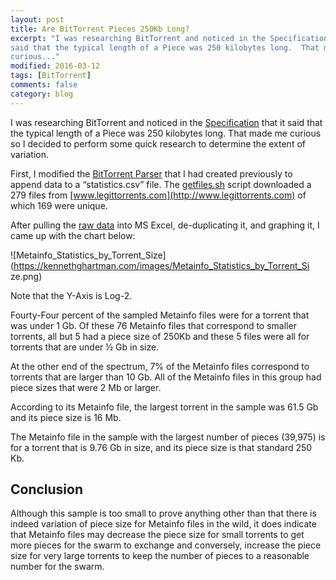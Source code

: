 ```yaml
---
layout: post
title: Are BitTorrent Pieces 250Kb Long?
excerpt: "I was researching BitTorrent and noticed in the Specification that it
said that the typical length of a Piece was 250 kilobytes long.  That made me
curious..."
modified: 2016-03-12
tags: [BitTorrent]
comments: false
category: blog
---
```


I was researching BitTorrent and noticed in the
[Specification](http://www.bittorrent.org/beps/bep_0003.html)
that it said that the typical
length of a Piece was 250 kilobytes long.  That made me curious so I decided to
perform some quick research to determine the extent of variation.

First, I modified the
[BitTorrent Parser](https://github.com/Resistor52/bittorrent-parser)
that I had created previously to append data to a “statistics.csv” file.  The
[getfiles.sh](https://github.com/Resistor52/bittorrent-parser/blob/master/getfiles.sh)
script downloaded a 279 files from
[www.legittorrents.com](http://www.legittorrents.com)
of which 169 were unique.

After pulling the [raw data](/media/statistics.csv) into MS Excel,
de-duplicating it, and graphing it, I came up with the chart below:

![Metainfo_Statistics_by_Torrent_Size](https://kennethghartman.com/images/Metainfo_Statistics_by_Torrent_Si
ze.png)

Note that the Y-Axis is Log-2.

Fourty-Four percent of the sampled Metainfo files were for a torrent that was
under 1 Gb.  Of these 76 Metainfo files that correspond to smaller torrents,
all but 5 had a piece size of 250Kb and these 5 files were all for torrents
that are under ½ Gb in size.

At the other end of the spectrum, 7% of the Metainfo files correspond to
torrents that are larger than 10 Gb.  All of the Metainfo files in this group
had piece sizes that were 2 Mb or larger.

According to its Metainfo file, the largest torrent in the sample was 61.5 Gb
and its piece size is 16 Mb.

The Metainfo file in the sample with the largest number of pieces (39,975) is
for a torrent that is 9.76 Gb in size, and its piece size is that standard 250
Kb.

## Conclusion

Although this sample is too small to prove anything other than that there is
indeed variation of piece size for Metainfo files in the wild, it does indicate
that Metainfo files may decrease the piece size for small torrents to get more
pieces for the swarm to exchange and conversely, increase the piece size for
very large torrents to keep the number of pieces to a reasonable number for the
swarm.
